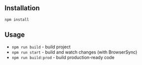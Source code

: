 ## Installation

`npm install`

## Usage

- `npm run build` - build project
- `npm run start` - build and watch changes (with BrowserSync)
- `npm run build:prod` - build production-ready code